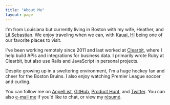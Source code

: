 ```yaml
---
title: "About Me"
layout: page
---
```


I'm from Louisiana but currently living in Boston with my wife, Heather, and
[Lil Sebastian][]. We enjoy traveling when we can, with [Kauai, HI][] being one
of our favorite places to visit.

I've been working remotely since 2011 and last worked at [Clearbit][], where I
help build APIs and integrations for business data. I primarily wrote Ruby at
Clearbit, but also use Rails and JavaScript in personal projects.

Despite growing up in a sweltering environment, I'm a huge hockey fan and cheer
for the Boston Bruins. I also enjoy watching Premier League soccer and curling.

You can follow me on [AngelList][], [GitHub][], [Product Hunt][], and
[Twitter][]. You can also [e-mail me][] if you'd like to chat, or view my
[résumé][].

[AngelList]: https://angel.co/u/tristan-dunn
[Clearbit]: https://clearbit.com
[GitHub]: https://github.com/tristandunn
[e-mail me]: mailto:hello@tristandunn.com
[Kauai, HI]: https://www.instagram.com/p/BZNJtlClo_K/
[Lil Sebastian]: https://instagram.com/lilsebastipoo
[Product Hunt]: https://www.producthunt.com/@tristandunn
[résumé]: /resume/
[Twitter]: https://twitter.com/tristandunn
